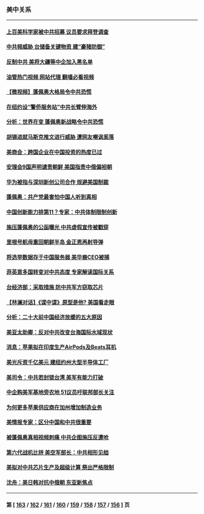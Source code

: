 ### 美中关系
---
#### [上百美科学家被中共招募 议员要求拜登调查](../../pages/nf1412576/n13840830.md?10072045) 
#### [中共频威胁 台储备关键物资 建“豪猪防御”](../../pages/nf1412576/n13840681.md?10072045) 
#### [反制中共 美将大疆等中企加入黑名单](../../pages/nf1412576/n13840325.md?10072045) 
#### [油管热门视频 网站代理 翻墙必看视频](http://209.222.30.114:81/youtube.html?10072045)
#### [【微视频】蓬佩奥大格局令中共恐慌](../../pages/nf1412576/n13840223.md?10072045) 
#### [在纽约设“警侨服务站”中共长臂伸海外](../../pages/nf1412576/n13839851.md?10072045) 
#### [分析：世界在变 蓬佩奥新战略令中共恐慌](../../pages/nf1412576/n13839564.md?10072045) 
#### [胡锡进就马斯克推文进行威胁 遭网友嘲讽奚落](../../pages/nf1412576/n13840172.md?10072045) 
#### [美商会：跨国企业在中国投资的热度已过](../../pages/nf1412576/n13840022.md?10072045) 
#### [安理会9国声明谴责朝鲜 美国指责中俄偏袒朝](../../pages/nf1412576/n13840008.md?10072045) 
#### [华为被指与深圳新创公司合作 规避美国制裁](../../pages/nf1412576/n13839925.md?10072045) 
#### [蓬佩奥：共产党最害怕中国人听到真相](../../pages/nf1412576/n13839844.md?10072045) 
#### [中国创新能力排第11？专家：中共体制限制创新](../../pages/nf1412576/n13839584.md?10072045) 
#### [施压蓬佩奥的公函曝光 中共虚假宣传被戳穿](../../pages/nf1412576/n13839614.md?10072045) 
#### [里根号航母重回朝鲜半岛 金正恩再射导弹](../../pages/nf1412576/n13839695.md?10072045) 
#### [将选举数据存于中国服务器 美华裔CEO被捕](../../pages/nf1412576/n13839611.md?10072045) 
#### [菲英意多国转变对中共态度 专家解读国际关系](../../pages/nf1412576/n13839126.md?10072045) 
#### [台经济部：采取措施 防中共军方窃取芯片](../../pages/nf1412576/n13839586.md?10072045) 
#### [【林澜对话】《谍中谍》原型是他? 美国看走眼](../../pages/nf1412576/n13839539.md?10072045) 
#### [分析：二十大前中国经济放缓的五大原因](../../pages/nf1412576/n13839458.md?10072045) 
#### [美亚太助卿：反对中共改变台海国际水域现状](../../pages/nf1412576/n13839237.md?10072045) 
#### [消息：苹果拟在印度生产AirPods及Beats耳机](../../pages/nf1412576/n13839301.md?10072045) 
#### [美光斥资千亿美元 建纽约州大型半导体工厂](../../pages/nf1412576/n13839247.md?10072045) 
#### [美司令：中共若封锁台湾 美军有能力打破](../../pages/nf1412576/n13839105.md?10072045) 
#### [中企购美军基地旁农地 51议员吁联邦部长关注](../../pages/nf1412576/n13839104.md?10072045) 
#### [为何更多苹果供应商在加州增加制造业务](../../pages/nf1412576/n13838955.md?10072045) 
#### [美情报专家：区分中国和中共很重要](../../pages/nf1412576/n13839021.md?10072045) 
#### [被蓬佩奥真相视频刺痛 中共企图施压反遭呛](../../pages/nf1412576/n13838934.md?10072045) 
#### [第六代战机比拼 美空军部长：中共相形见绌](../../pages/nf1412576/n13838681.md?10072045) 
#### [美拟对中共芯片生产及超级计算 祭出严格限制](../../pages/nf1412576/n13838241.md?10072045) 
#### [沈舟：美日韩对抗中俄朝 东亚新焦点](../../pages/nf1412576/n13837607.md?10072045) 

---
#### 第 [ [163](./163.md?10072045) / [162](./162.md?10072045) / [161](./161.md?10072045) / [160](./160.md?10072045) / [159](./159.md?10072045) / [158](./158.md?10072045) / [157](./157.md?10072045) / [156](./156.md?10072045) ] 页
